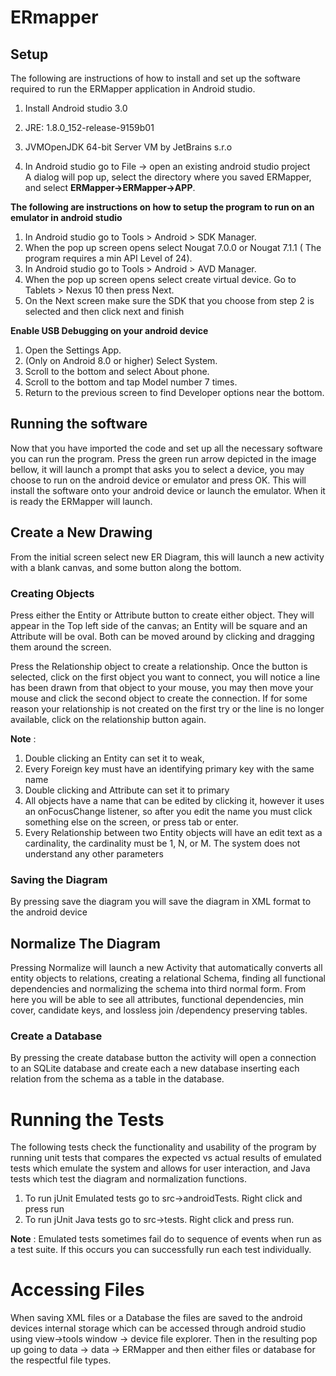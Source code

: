 # ERmapper

## Setup
The following are instructions of how to install and set up the software required to run the ERMapper application in Android studio.  
1. Install Android studio 3.0
  1. JRE: 1.8.0_152-release-9159b01
  2. JVMOpenJDK 64-bit Server VM  by JetBrains s.r.o
  
2. In Android studio go to File -> open an existing android studio project  
   A dialog will pop up, select the directory where you saved ERMapper, and select  **ERMapper->ERMapper->APP**. 

**The following are instructions on how to setup the program to run on an emulator in android studio**
  1. In Android studio go to Tools > Android > SDK Manager.
  2.	When the pop up screen opens select Nougat 7.0.0 or Nougat 7.1.1 ( The program requires a min API Level of 24).
  3.	In Android studio go to Tools > Android > AVD Manager.
  4.	When the pop up screen opens select create virtual device.    Go to Tablets > Nexus 10 then press Next.  
  5.	On the Next screen make sure the SDK that you choose from step 2 is selected and then click next and finish
  
**Enable USB Debugging on your android device**
  1. Open the Settings App.
  2. (Only on Android 8.0 or higher) Select System.
  3. Scroll to the bottom and select About phone.
  4. Scroll to the bottom and tap Model number 7 times.
  5. Return to the previous screen to find Developer options near the bottom. 
    
## Running the software
  Now that you have imported the code and set up all the necessary software you can run the program.
  Press the green run arrow depicted in the image bellow, it will launch a prompt that asks you to select a device, you may choose to     run on the android device or emulator and press OK.   This will install the software onto your android device or launch the emulator.   When it is ready the ERMapper will launch. 


## Create a New Drawing
From the initial screen select new ER Diagram, this will launch a new activity with a blank canvas, and some button along the bottom.

### Creating Objects
 Press either the Entity or Attribute button to create either object. They will appear in the Top left side of the canvas; an Entity will be square and an Attribute will be oval. Both can be moved around by clicking and dragging them around the screen.

 Press the Relationship object to create a relationship. Once the button is selected, click on the first object you want to connect, you will notice a line has been drawn from that object to your mouse, you may then move your mouse and click the second object to create the connection.    If for some reason your relationship is not created on the first try or the line is no longer available, click on the relationship button again. 

**Note** :

  1. Double clicking an Entity can set it to weak, 
  2. Every Foreign key must have an identifying primary key with the same name
  3. Double clicking and Attribute can set it to primary
  4. All objects have a name that can be edited by clicking it, however it uses an 
  onFocusChange listener, so after you edit the name you must click something else on the screen, or press tab or enter.
  5. Every Relationship between two Entity objects will have an edit text as a cardinality, the cardinality must be 1, N, or M.  The system does not understand any other parameters

  
### Saving the Diagram 
   By pressing save the diagram you will save the diagram in XML format to the android device 
    
## Normalize The Diagram 
Pressing Normalize will launch a new Activity that automatically converts all entity objects to relations, creating a relational Schema, finding all functional dependencies and normalizing the schema into third normal form. From here you will be able to see all attributes, functional dependencies, min cover, candidate keys, and lossless join /dependency preserving tables. 
  
### Create a Database
By pressing the create database button the activity will open a connection to an SQLite database and create each a new database inserting each relation from the schema as a table in the database.

# Running the Tests
The following tests check the functionality and usability of the program by running unit tests that compares the expected vs actual results of emulated tests which emulate the system and allows for user interaction, and Java tests which test the diagram and normalization functions.
  1. To run jUnit Emulated tests go to src->androidTests. Right click and press run
  2. To run jUnit Java tests go to src->tests. Right click and press run.
  
 **Note** : Emulated tests sometimes fail do to sequence of events when run as a test suite.  If this occurs you can successfully run each test individually. 
  
# Accessing Files
When saving XML files or a Database the files are saved to the android devices internal storage which can be accessed through android studio using view->tools window -> device file explorer.  Then in the resulting pop up going to data -> data -> ERMapper and then either files or database for the respectful file types. 
  
  
